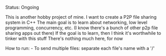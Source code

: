 Status: Ongoing

This is another hobby project of mine.
I want to create a P2P file sharing system in C++
The main goal is to learn about networking, low level programming, concurrency, etc. (I know there's a bunch of other p2p file sharing apps out there)
If the goal is to learn, then I think it's worthwhile to tinker with this stuff
There's nothing much here, for now

How to run:
    - To send multiple files: separate each file's name with a '/'

